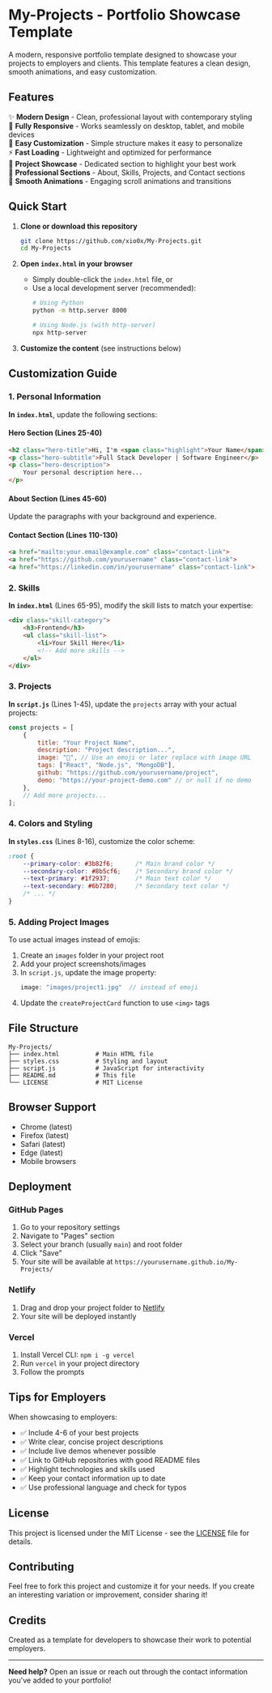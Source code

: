 # My-Projects - Portfolio Showcase Template

A modern, responsive portfolio template designed to showcase your projects to employers and clients. This template features a clean design, smooth animations, and easy customization.

## Features

✨ **Modern Design** - Clean, professional layout with contemporary styling  
📱 **Fully Responsive** - Works seamlessly on desktop, tablet, and mobile devices  
🎨 **Easy Customization** - Simple structure makes it easy to personalize  
⚡ **Fast Loading** - Lightweight and optimized for performance  
🎯 **Project Showcase** - Dedicated section to highlight your best work  
💼 **Professional Sections** - About, Skills, Projects, and Contact sections  
🔄 **Smooth Animations** - Engaging scroll animations and transitions  

## Quick Start

1. **Clone or download this repository**
   ```bash
   git clone https://github.com/xio0x/My-Projects.git
   cd My-Projects
   ```

2. **Open `index.html` in your browser**
   - Simply double-click the `index.html` file, or
   - Use a local development server (recommended):
     ```bash
     # Using Python
     python -m http.server 8000
     
     # Using Node.js (with http-server)
     npx http-server
     ```

3. **Customize the content** (see instructions below)

## Customization Guide

### 1. Personal Information

**In `index.html`**, update the following sections:

#### Hero Section (Lines 25-40)
```html
<h2 class="hero-title">Hi, I'm <span class="highlight">Your Name</span></h2>
<p class="hero-subtitle">Full Stack Developer | Software Engineer</p>
<p class="hero-description">
    Your personal description here...
</p>
```

#### About Section (Lines 45-60)
Update the paragraphs with your background and experience.

#### Contact Section (Lines 110-130)
```html
<a href="mailto:your.email@example.com" class="contact-link">
<a href="https://github.com/yourusername" class="contact-link">
<a href="https://linkedin.com/in/yourusername" class="contact-link">
```

### 2. Skills

**In `index.html`** (Lines 65-95), modify the skill lists to match your expertise:
```html
<div class="skill-category">
    <h3>Frontend</h3>
    <ul class="skill-list">
        <li>Your Skill Here</li>
        <!-- Add more skills -->
    </ul>
</div>
```

### 3. Projects

**In `script.js`** (Lines 1-45), update the `projects` array with your actual projects:

```javascript
const projects = [
    {
        title: "Your Project Name",
        description: "Project description...",
        image: "🚀", // Use an emoji or later replace with image URL
        tags: ["React", "Node.js", "MongoDB"],
        github: "https://github.com/yourusername/project",
        demo: "https://your-project-demo.com" // or null if no demo
    },
    // Add more projects...
];
```

### 4. Colors and Styling

**In `styles.css`** (Lines 8-16), customize the color scheme:

```css
:root {
    --primary-color: #3b82f6;      /* Main brand color */
    --secondary-color: #8b5cf6;    /* Secondary brand color */
    --text-primary: #1f2937;       /* Main text color */
    --text-secondary: #6b7280;     /* Secondary text color */
    /* ... */
}
```

### 5. Adding Project Images

To use actual images instead of emojis:

1. Create an `images` folder in your project root
2. Add your project screenshots/images
3. In `script.js`, update the image property:
   ```javascript
   image: "images/project1.jpg"  // instead of emoji
   ```
4. Update the `createProjectCard` function to use `<img>` tags

## File Structure

```
My-Projects/
├── index.html          # Main HTML file
├── styles.css          # Styling and layout
├── script.js           # JavaScript for interactivity
├── README.md           # This file
└── LICENSE             # MIT License
```

## Browser Support

- Chrome (latest)
- Firefox (latest)
- Safari (latest)
- Edge (latest)
- Mobile browsers

## Deployment

### GitHub Pages
1. Go to your repository settings
2. Navigate to "Pages" section
3. Select your branch (usually `main`) and root folder
4. Click "Save"
5. Your site will be available at `https://yourusername.github.io/My-Projects/`

### Netlify
1. Drag and drop your project folder to [Netlify](https://www.netlify.com/)
2. Your site will be deployed instantly

### Vercel
1. Install Vercel CLI: `npm i -g vercel`
2. Run `vercel` in your project directory
3. Follow the prompts

## Tips for Employers

When showcasing to employers:
- ✅ Include 4-6 of your best projects
- ✅ Write clear, concise project descriptions
- ✅ Include live demos whenever possible
- ✅ Link to GitHub repositories with good README files
- ✅ Highlight technologies and skills used
- ✅ Keep your contact information up to date
- ✅ Use professional language and check for typos

## License

This project is licensed under the MIT License - see the [LICENSE](LICENSE) file for details.

## Contributing

Feel free to fork this project and customize it for your needs. If you create an interesting variation or improvement, consider sharing it!

## Credits

Created as a template for developers to showcase their work to potential employers.

---

**Need help?** Open an issue or reach out through the contact information you've added to your portfolio!